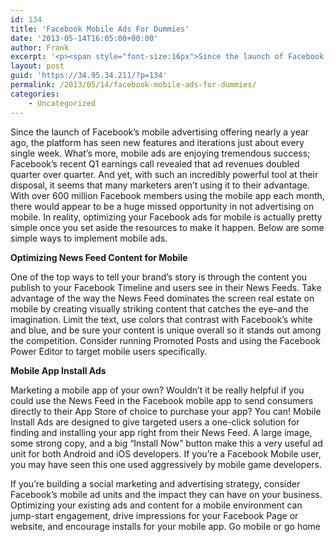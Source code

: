 ```yaml
---
id: 134
title: 'Facebook Mobile Ads For Dummies'
date: '2013-05-14T16:05:00+00:00'
author: Frank
excerpt: '<p><span style="font-size:16px">Since the launch of Facebook’s mobile advertising offering nearly a year ago, the platform has seen new features and iterations just about every single week. What’s more, mobile ads are enjoying tremendous success; Facebook’s recent Q1 earnings call revealed that ad revenues doubled quarter over quarter.&nbsp;And yet, with such an incredibly powerful tool at their disposal, it seems that many marketers aren’t using it to their advantage. &nbsp;With over 600 million Facebook members using the mobile app each month, there would appear to be a huge missed opportunity in not advertising on mobile. In reality, optimizing your Facebook ads for mobile is actually pretty simple once you set aside the resources to make it happen. Below are some simple ways to implement mobile ads.</span></p>'
layout: post
guid: 'https://34.95.34.211/?p=134'
permalink: /2013/05/14/facebook-mobile-ads-for-dummies/
categories:
    - Uncategorized
---
```


Since the launch of Facebook’s mobile advertising offering nearly a year ago, the platform has seen new features and iterations just about every single week. What’s more, mobile ads are enjoying tremendous success; Facebook’s recent Q1 earnings call revealed that ad revenues doubled quarter over quarter. And yet, with such an incredibly powerful tool at their disposal, it seems that many marketers aren’t using it to their advantage. With over 600 million Facebook members using the mobile app each month, there would appear to be a huge missed opportunity in not advertising on mobile. In reality, optimizing your Facebook ads for mobile is actually pretty simple once you set aside the resources to make it happen. Below are some simple ways to implement mobile ads.

**Optimizing News Feed Content for Mobile**

One of the top ways to tell your brand’s story is through the content you publish to your Facebook Timeline and users see in their News Feeds. Take advantage of the way the News Feed dominates the screen real estate on mobile by creating visually striking content that catches the eye–and the imagination. Limit the text, use colors that contrast with Facebook’s white and blue, and be sure your content is unique overall so it stands out among the competition. Consider running Promoted Posts and using the Facebook Power Editor to target mobile users specifically.

**Mobile App Install Ads**

Marketing a mobile app of your own? Wouldn’t it be really helpful if you could use the News Feed in the Facebook mobile app to send consumers directly to their App Store of choice to purchase your app? You can! Mobile Install Ads are designed to give targeted users a one-click solution for finding and installing your app right from their News Feed. A large image, some strong copy, and a big “Install Now” button make this a very useful ad unit for both Android and iOS developers. If you’re a Facebook Mobile user, you may have seen this one used aggressively by mobile game developers.

If you’re building a social marketing and advertising strategy, consider Facebook’s mobile ad units and the impact they can have on your business. Optimizing your existing ads and content for a mobile environment can jump-start engagement, drive impressions for your Facebook Page or website, and encourage installs for your mobile app. Go mobile or go home